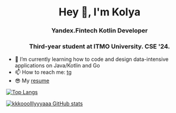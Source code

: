 <h1 align="center">Hey 👋, I'm Kolya</h1>
<h3 align="center">Yandex.Fintech Kotlin Developer</h3>
<h3 align="center">Third-year student at ITMO University. CSE '24.</h3>

- 🌱 I’m currently learning how to code and design data-intensive applications on Java/Kotlin and Go
- 📫 How to reach me: [tg](https://t.me/flyfalldie)
- 😎 My [resume](https://docs.google.com/document/d/1lCYynku07QdFvzJKTspI7WemcYYTJCQy0wMphpMxjIc/edit)

<!--
**kkkooolllyyyaaa/kkkooolllyyyaaa** is a ✨ _special_ ✨ repository because its `README.md` (this file) appears on your GitHub profile.
Here are some ideas to get you started:
- 🔭 I’m currently working on ...
- 🌱 I’m currently learning ...
- 👯 I’m looking to collaborate on ...
- 🤔 I’m looking for help with ...
- 💬 Ask me about ...
- 📫 How to reach me: ...
- 😄 Pronouns: ...
- ⚡ Fun fact: ...
-->

[![Top Langs](https://github-readme-stats.vercel.app/api/top-langs/?username=kkkooolllyyyaaa&layout=compact)](https://github.com/anuraghazra/github-readme-stats)

[![kkkooolllyyyaaa GitHub stats](https://github-readme-stats.vercel.app/api?username=kkkooolllyyyaaa)](https://github.com/anuraghazra/github-readme-stats)
